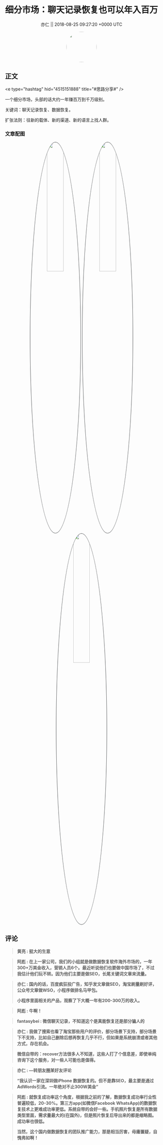 <h1 align="center">细分市场：聊天记录恢复也可以年入百万</h1>




<p align="center">
    <a>亦仁 || 2018-08-25 09:27:20 &#43;0000 UTC</a>
</p>

<div align="center">
    <img src="https://images.zsxq.com/Fn3NQqCN8nuGF86yZPXSbEsl0mb3?e=1590940799&amp;token=kIxbL07-8jAj8w1n4s9zv64FuZZNEATmlU_Vm6zD:pfbNc8W3hS0oYG_hyXXh_rHMHuc=" width="100" height="100" style="border:1px solid;border-radius:50%; color:#ffffff"/>
</div>




## 正文

<div>
&lt;e type=&#34;hashtag&#34; hid=&#34;4515151888&#34; title=&#34;#思路分享#&#34; /&gt;  

一个细分市场，头部的话大约一年赚百万到千万级别。

关键词：聊天记录恢复、数据恢复。 

扩张法则：往新的载体、新的渠道、新的语言上找人群。
</div>

### 文章配图

<div class="image" align="center">

<img src="https://images.zsxq.com/FhGQZZnAQ9SjIecCDayYiN3twsmx?imageMogr2/auto-orient/thumbnail/800x/format/jpg/blur/1x0/quality/75&amp;e=1590940799&amp;token=kIxbL07-8jAj8w1n4s9zv64FuZZNEATmlU_Vm6zD:nL6-RSK7kLes3zxRRLXT1lXmETI=" width="33%" height="33%" style="border:1px solid;border-radius:50%; color:#3c3f41"/>

<img src="https://images.zsxq.com/FvLJJnUCxI8jPYnxtj6FXmfW_yHP?imageMogr2/auto-orient/thumbnail/800x/format/jpg/blur/1x0/quality/75&amp;e=1590940799&amp;token=kIxbL07-8jAj8w1n4s9zv64FuZZNEATmlU_Vm6zD:GqJF02R4Ahj4SOaGMtJDnzY0pO0=" width="33%" height="33%" style="border:1px solid;border-radius:50%; color:#3c3f41"/>

<img src="https://images.zsxq.com/FnZli8ezvpFx-zg17ZDzvwVUdpM6?imageMogr2/auto-orient/thumbnail/800x/format/jpg/blur/1x0/quality/75&amp;e=1590940799&amp;token=kIxbL07-8jAj8w1n4s9zv64FuZZNEATmlU_Vm6zD:YSq_uqo0OVeFDNQBzHHQyVpyGsQ=" width="33%" height="33%" style="border:1px solid;border-radius:50%; color:#3c3f41"/>

</div>


## 评论

<div align="left">
<div>

<blockquote >
<span> <strong>黄亮 : 挺大的生意 </strong></span>
</blockquote>

<blockquote >
<span> <strong>阿彪 : 在上一家公司，我们的小组就是做数据恢复软件海外市场的，一年300&#43;万美金收入，营销人员6个。最近听说他们也要做中国市场了，不过我估计他们玩不转。因为他们主要是做SEO，长尾关键词文章来流量。 </strong></span>
</blockquote>

<blockquote >
<span> <strong>亦仁 : 国内的话，百度疯狂投广告，知乎发文章做SEO，淘宝刷量刷好评，公众号文章做WSO，小程序做排名马甲包。 

小程序里面相关的产品，观察了下大概一年有200-300万的收入。 </strong></span>
</blockquote>

<blockquote >
<span> <strong>阿彪 : 牛啊！ </strong></span>
</blockquote>

<blockquote >
<span> <strong>fantasybei : 微信聊天记录，不知道这个是真能恢复还是部分骗人的 </strong></span>
</blockquote>

<blockquote >
<span> <strong>亦仁 : 我做了搜索也看了淘宝那些用户的评价，部分场景下支持，部分场景下不支持，比如自己删除后想再恢复几乎不行，但如果是系统崩溃或者其他方式，存在机会。 

微信自带的：recover方法很多人不知道，这些人打了个信息差，即使单纯咨询下这个服务，对一些人可能也是值得。 </strong></span>
</blockquote>

<blockquote >
<span> <strong>亦仁 : —转朋友圈某好友评论

“我认识一家在深圳做iPhone 数据恢复的。但不是靠SEO，最主要是通过AdWords引流。一年绝对不止300W美金” </strong></span>
</blockquote>

<blockquote >
<span> <strong>阿彪 : 就恢复成功率这个角度，根据我之前的了解，数据恢复成功率行业性普遍较低，20-30%。第三方app(如微信Facebook WhatsApp)的数据恢复技术上更难成功率更低。系统自带的会好一些。手机照片恢复是所有数据类型里面，需求量最大的(在国外)，但是照片恢复后导出来的都是缩略图。成功率也很低。

当然，这个国内做数据恢复的团队推广能力，那是相当厉害，毋庸置疑，自愧弗如啊！ </strong></span>
</blockquote>

</div>
</div>